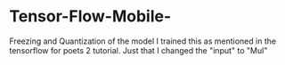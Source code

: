 # Tensor-Flow-Mobile-
Freezing and Quantization of the model
I trained this as mentioned in the tensorflow for poets 2 tutorial.
Just that I changed the "input" to "Mul"
